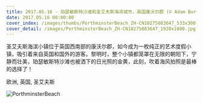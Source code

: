 ```yaml
---
title: 2017.05.16 - 珀瑟敏斯特沙滩和圣艾夫斯海滨城市，英国康沃尔郡 (© Adam Burton/Minden Pictures)
date: 2017.05.16 00:00:00
cover_index: /images/thumbs/PorthminsterBeach_ZH-CN10275083647_533x300.jpg
cover_detail: /images/PorthminsterBeach_ZH-CN10275083647_1920x1080.jpg
---
```


圣艾夫斯海滨小镇位于英国西南部的康沃尔郡，如今成为一枚纯正的艺术度假小镇，吸引着来自英国和国外的游客。黎明时，整个小镇都笼罩在无限的朝阳下，宁静而壮美，珀瑟敏斯特沙滩也被洒下的日光照的金黄，此刻，吹着海风拍照是最棒的选择了！

欧洲, 英国, 圣艾夫斯

![PorthminsterBeach](/images/PorthminsterBeach_ZH-CN10275083647_1920x1080.jpg)
